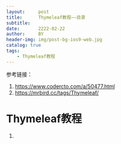 ```yaml
---
layout:     post
title:      Thymeleaf教程——目录
subtitle:   
date:       2222-02-22
author:     BY
header-img: img/post-bg-ios9-web.jpg
catalog: true
tags:
    - Thymeleaf教程
---
```


参考链接：

1. <https://www.codercto.com/a/50477.html> 
2. <https://mrbird.cc/tags/Thymeleaf/> 

# Thymeleaf教程

1. 

